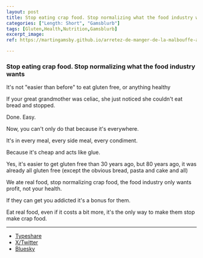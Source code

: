 ```yaml
---
layout: post
title: Stop eating crap food. Stop normalizing what the food industry wants
categories: ["Length: Short", "Gamsblurb"]
tags: [Gluten,Health,Nutrition,Gamsblurb]
excerpt_image: 
ref: https://martingamsby.github.io/arretez-de-manger-de-la-malbouffe-arretez-de-normaliser-ce-que-lindustrie-alimentaire-veut

---
```


### **Stop eating crap food. Stop normalizing what the food industry wants**

It's not "easier than before" to eat gluten free, or anything healthy

If your great grandmother was celiac, she just noticed she couldn't eat bread and stopped.

Done. Easy.

Now, you can't only do that because it's everywhere.

It's in every meal, every side meal, every condiment.

Because it's cheap and acts like glue.

Yes, it's easier to get gluten free than 30 years ago, but 80 years ago, it was already all gluten free (except the obvious bread, pasta and cake and all)

We ate real food, stop normalizing crap food, the food industry only wants profit, not your health.

If they can get you addicted it's a bonus for them.

Eat real food, even if it costs a bit more, it's the only way to make them stop make crap food.

---

- [Typeshare](https://typeshare.co/martingamsby/posts/stop-eating-crap-food)
- [X/Twitter](https://twitter.com/user/status/1867215456936816642)
- [Bluesky](https://bsky.app/profile/martingamsby.bsky.social/post/3ld4iaxpt6n2i)

